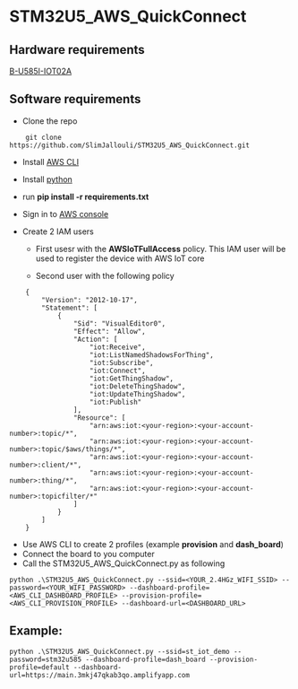 # STM32U5_AWS_QuickConnect

## Hardware requirements
[B-U585I-IOT02A](https://estore.st.com/en/b-u585i-iot02a-cpn.html)

## Software requirements
* Clone the repo 
```
    git clone https://github.com/SlimJallouli/STM32U5_AWS_QuickConnect.git
```
* Install [AWS CLI](https://aws.amazon.com/cli/)
* Install [python](https://www.python.org/downloads/)
* run **pip install -r requirements.txt**

* Sign in to [AWS console](https://console.aws.amazon.com/console/home)
* Create 2 IAM users
    * First usesr with the **AWSIoTFullAccess** policy. This IAM user will be used to register the device with AWS IoT core
    
    * Second user with the following policy

```
    {
        "Version": "2012-10-17",
        "Statement": [
            {
                "Sid": "VisualEditor0",
                "Effect": "Allow",
                "Action": [
                    "iot:Receive",
                    "iot:ListNamedShadowsForThing",
                    "iot:Subscribe",
                    "iot:Connect",
                    "iot:GetThingShadow",
                    "iot:DeleteThingShadow",
                    "iot:UpdateThingShadow",
                    "iot:Publish"
                ],
                "Resource": [
                    "arn:aws:iot:<your-region>:<your-account-number>:topic/*",
                    "arn:aws:iot:<your-region>:<your-account-number>:topic/$aws/things/*",
                    "arn:aws:iot:<your-region>:<your-account-number>:client/*",
                    "arn:aws:iot:<your-region>:<your-account-number>:thing/*",
                    "arn:aws:iot:<your-region>:<your-account-number>:topicfilter/*"
                ]
            }
        ]
    }
```



* Use AWS CLI to create 2 profiles (example **provision** and **dash_board**)
* Connect the board to you computer
* Call the STM32U5_AWS_QuickConnect.py as following

```
python .\STM32U5_AWS_QuickConnect.py --ssid=<YOUR_2.4HGz_WIFI_SSID> --password=<YOUR_WIFI_PASSWORD> --dashboard-profile=<AWS_CLI_DASHBOARD_PROFILE> --provision-profile=<AWS_CLI_PROVISION_PROFILE> --dashboard-url=<DASHBOARD_URL>
```


## Example:
```
python .\STM32U5_AWS_QuickConnect.py --ssid=st_iot_demo --password=stm32u585 --dashboard-profile=dash_board --provision-profile=default --dashboard-url=https://main.3mkj47qkab3qo.amplifyapp.com
```
